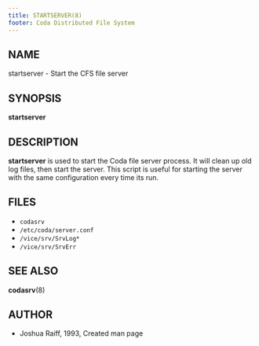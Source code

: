 ```yaml
---
title: STARTSERVER(8)
footer: Coda Distributed File System
---
```


## NAME

startserver - Start the CFS file server

## SYNOPSIS

**startserver**

## DESCRIPTION

**startserver** is used to start the Coda file server process. It will
clean up old log files, then start the server. This script is useful for
starting the server with the same configuration every time its run.

## FILES

- `codasrv`
- `/etc/coda/server.conf`
- `/vice/srv/SrvLog*`
- `/vice/srv/SrvErr`

## SEE ALSO

**codasrv**(8)

## AUTHOR

- Joshua Raiff, 1993, Created man page
